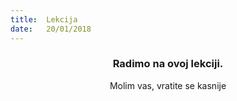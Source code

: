 ```yaml
---
title:  Lekcija
date:   20/01/2018
---
```


### <center>Radimo na ovoj lekciji.</center>
<center>Molim vas, vratite se kasnije</center>